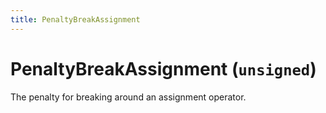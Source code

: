 ```yaml
---
title: PenaltyBreakAssignment
---
```


# PenaltyBreakAssignment (`unsigned`)

The penalty for breaking around an assignment operator.
